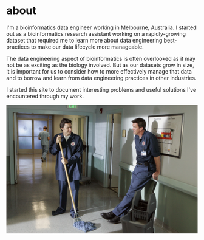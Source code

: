 # about

I'm a bioinformatics data engineer working in Melbourne, Australia. I started
out as a bioinformatics research assistant working on a rapidly-growing dataset
that required me to learn more about data engineering best-practices to make our
data lifecycle more manageable.

The data engineering aspect of bioinformatics is often overlooked as it may not
be as exciting as the biology involved. But as our datasets grow in size,
it is important for us to consider how to more effectively manage that data and
to borrow and learn from data engineering practices in other industries.

I started this site to document interesting problems and useful solutions I've
encountered through my work.

!["janitor"](assets/img/7x4_JD_works_as_a_Janitor.webp)
